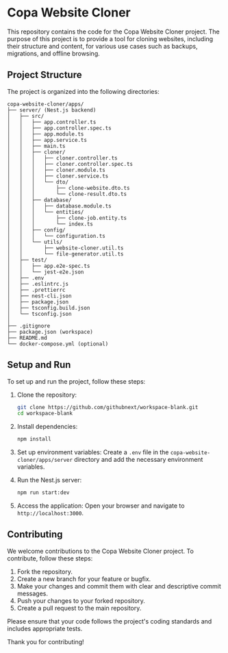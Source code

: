 # Copa Website Cloner

This repository contains the code for the Copa Website Cloner project. The purpose of this project is to provide a tool for cloning websites, including their structure and content, for various use cases such as backups, migrations, and offline browsing.

## Project Structure

The project is organized into the following directories:

```
copa-website-cloner/apps/
├── server/ (Nest.js backend)
│   ├── src/
│   │   ├── app.controller.ts
│   │   ├── app.controller.spec.ts
│   │   ├── app.module.ts
│   │   ├── app.service.ts
│   │   ├── main.ts
│   │   ├── cloner/
│   │   │   ├── cloner.controller.ts
│   │   │   ├── cloner.controller.spec.ts
│   │   │   ├── cloner.module.ts
│   │   │   ├── cloner.service.ts
│   │   │   └── dto/
│   │   │       ├── clone-website.dto.ts
│   │   │       └── clone-result.dto.ts
│   │   ├── database/
│   │   │   ├── database.module.ts
│   │   │   └── entities/
│   │   │       ├── clone-job.entity.ts
│   │   │       └── index.ts
│   │   ├── config/
│   │   │   └── configuration.ts
│   │   └── utils/
│   │       ├── website-cloner.util.ts
│   │       └── file-generator.util.ts
│   ├── test/
│   │   ├── app.e2e-spec.ts
│   │   └── jest-e2e.json
│   ├── .env
│   ├── .eslintrc.js
│   ├── .prettierrc
│   ├── nest-cli.json
│   ├── package.json
│   ├── tsconfig.build.json
│   └── tsconfig.json
│
├── .gitignore
├── package.json (workspace)
├── README.md
└── docker-compose.yml (optional)
```

## Setup and Run

To set up and run the project, follow these steps:

1. Clone the repository:
   ```bash
   git clone https://github.com/githubnext/workspace-blank.git
   cd workspace-blank
   ```

2. Install dependencies:
   ```bash
   npm install
   ```

3. Set up environment variables:
   Create a `.env` file in the `copa-website-cloner/apps/server` directory and add the necessary environment variables.

4. Run the Nest.js server:
   ```bash
   npm run start:dev
   ```

5. Access the application:
   Open your browser and navigate to `http://localhost:3000`.

## Contributing

We welcome contributions to the Copa Website Cloner project. To contribute, follow these steps:

1. Fork the repository.
2. Create a new branch for your feature or bugfix.
3. Make your changes and commit them with clear and descriptive commit messages.
4. Push your changes to your forked repository.
5. Create a pull request to the main repository.

Please ensure that your code follows the project's coding standards and includes appropriate tests.

Thank you for contributing!
